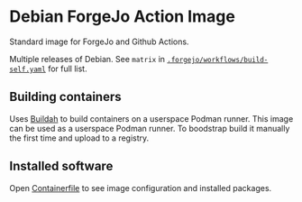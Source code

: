 # Debian ForgeJo Action Image

Standard image for ForgeJo and Github Actions.

Multiple releases of Debian. See `matrix` in [`.forgejo/workflows/build-self.yaml`](.forgejo/workflows/build-self.yaml) for full list. 

## Building containers

Uses [Buildah](https://buildah.io/) to build containers on a userspace Podman runner. This image can be used as a userspace Podman runner. To boodstrap build it manually the first time and upload to a registry.

## Installed software

Open [Containerfile](Containerfile) to see image configuration and installed packages.
